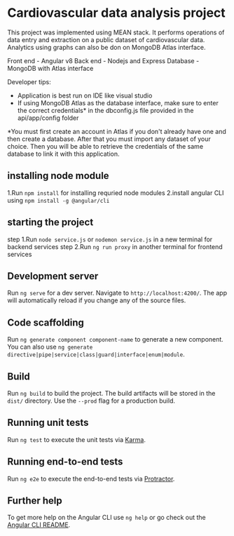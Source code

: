 # Cardiovascular data analysis project

This project was implemented using MEAN stack. It performs operations of data entry and extraction on a public dataset of cardiovascular data. Analytics using graphs can also be don on MongoDB Atlas interface.

Front end - Angular v8
Back end - Nodejs and Express
Database - MongoDB with Atlas interface

Developer tips:
 - Application is best run on IDE like visual studio
 - If using MongoDB Atlas as the database interface, make sure to enter the correct credentials* in the dbconfig.js file provided in the api/app/config folder
 
*You must first create an account in Atlas if you don't already have one and then create a database. After that you must import any dataset of your choice. Then you will be able to retrieve the credentials of the same database to link it with this application.
## installing node module

1.Run `npm install` for installing requried node modules
2.install angular CLI using `npm install -g @angular/cli`

## starting the project

step 1.Run `node service.js` or `nodemon service.js` in a new terminal for backend services
step 2.Run `ng run proxy`  in another  terminal for frontend services


## Development server

Run `ng serve` for a dev server. Navigate to `http://localhost:4200/`. The app will automatically reload if you change any of the source files.

## Code scaffolding

Run `ng generate component component-name` to generate a new component. You can also use `ng generate directive|pipe|service|class|guard|interface|enum|module`.

## Build

Run `ng build` to build the project. The build artifacts will be stored in the `dist/` directory. Use the `--prod` flag for a production build.

## Running unit tests

Run `ng test` to execute the unit tests via [Karma](https://karma-runner.github.io).

## Running end-to-end tests

Run `ng e2e` to execute the end-to-end tests via [Protractor](http://www.protractortest.org/).

## Further help

To get more help on the Angular CLI use `ng help` or go check out the [Angular CLI README](https://github.com/angular/angular-cli/blob/master/README.md).
